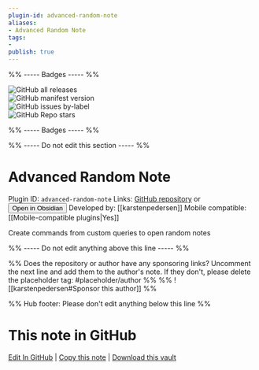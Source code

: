 ```yaml
---
plugin-id: advanced-random-note
aliases:
- Advanced Random Note
tags: 
- 
publish: true
---
```


%% ----- Badges ----- %%

![GitHub all releases](https://img.shields.io/github/downloads/karstenpedersen/obsidian-advanced-random-note/total?color=573E7A&logo=github&style=for-the-badge)   
![GitHub manifest version](https://img.shields.io/github/manifest-json/v/karstenpedersen/obsidian-advanced-random-note?color=573E7A&logo=github&style=for-the-badge)   
![GitHub issues by-label](https://img.shields.io/github/issues/karstenpedersen/obsidian-advanced-random-note/help%20wanted?color=573E7A&logo=github&style=for-the-badge)   
![GitHub Repo stars](https://img.shields.io/github/stars/karstenpedersen/obsidian-advanced-random-note?color=573E7A&logo=github&style=for-the-badge)

%% ----- Badges ----- %%

%% ----- Do not edit this section ----- %%

# Advanced Random Note

Plugin ID: `advanced-random-note`
Links: [GitHub repository](https://github.com/karstenpedersen/obsidian-advanced-random-note) or [<button id=HH>Open in Obsidian</button>](obsidian://show-plugin?id=advanced-random-note)
Developed by: [[karstenpedersen]]
Mobile compatible: [[Mobile-compatible plugins|Yes]]

Create commands from custom queries to open random notes

%% ----- Do not edit anything above this line ----- %% 

%% Does the repository or author have any sponsoring links? Uncomment the next line and add them to the author's note. If they don't, please delete the placeholder tag: #placeholder/author %%
%% ![[karstenpedersen#Sponsor this author]] %%

%% Hub footer: Please don't edit anything below this line %%

# This note in GitHub

<span class="git-footer">[Edit In GitHub](https://github.dev/obsidian-community/obsidian-hub/blob/main/02%20-%20Community%20Expansions/02.05%20All%20Community%20Expansions/Plugins/advanced-random-note.md "git-hub-edit-note") | [Copy this note](https://raw.githubusercontent.com/obsidian-community/obsidian-hub/main/02%20-%20Community%20Expansions/02.05%20All%20Community%20Expansions/Plugins/advanced-random-note.md "git-hub-copy-note") | [Download this vault](https://github.com/obsidian-community/obsidian-hub/archive/refs/heads/main.zip "git-hub-download-vault") </span>
